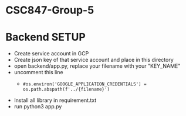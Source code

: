 # CSC847-Group-5

# Backend SETUP
- Create service account in GCP 
- Create json key of that service account and place in this directory
- open backend/app.py, replace your filename with your "KEY_NAME"
- uncomment this line
    -     #os.environ['GOOGLE_APPLICATION_CREDENTIALS'] = os.path.abspath(f'../{filename}')

- Install all library in requirement.txt
- run python3 app.py